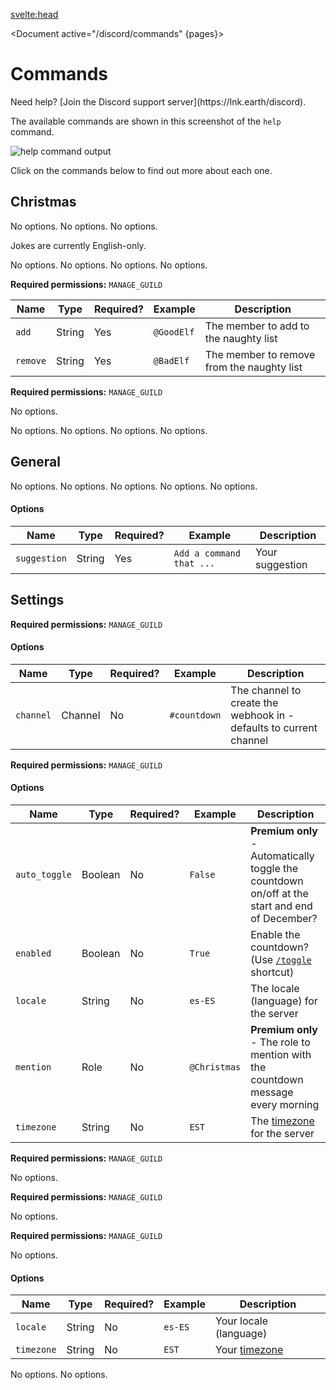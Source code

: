 <script>
	import Document from '$components/Document.svelte';
	import Question from '$components/Admonitions/Question.svelte';
	import Accordion from '$components/Accordion/Accordion.svelte';
	import AccordionItem from '$components/Accordion/AccordionItem.svelte';
	import { open } from '$components/Accordion/stores';
	import { onMount } from 'svelte';
	import pages from '../pages.json'

	onMount(() => {
		console.log($open)
		open.set(document.location.hash.slice(1) ?? null);
		console.log($open)
	});
</script>

<svelte:head>

<title>Commands • Christmas Countdown</title>
<meta name="title" content="Commands • Christmas Countdown" />
<meta name="og:title" content="Commands • Christmas Countdown" />
<meta name="twitter:title" content="Commands • Christmas Countdown" />
<meta name="description" content="View the Christmas Countdown Discord bot's commands." />
<meta name="og:description" content="View the Christmas Countdown Discord bot's commands." />
<meta name="twitter:description" content="View the Christmas Countdown Discord bot's commands." />
</svelte:head>

<Document active="/discord/commands" {pages}>

# Commands

<Question title="Help">
Need help? [Join the Discord support server](https://lnk.earth/discord).
</Question>

The available commands are shown in this screenshot of the `help` command.

![`help` command output](https://static.eartharoid.me/sharex/21/10/bot-help-cmd.png)

Click on the commands below to find out more about each one.

<Accordion prefix="/">

## Christmas

<AccordionItem name="days" description="Get the number of days left until Christmas in your timezone">
No options.
</AccordionItem>

<AccordionItem name="hours" description="Get the number of hours left until Christmas in your timezone">
No options.
</AccordionItem>

<AccordionItem name="joke" description="Get a random one of over 100 Christmas jokes">
No options.

Jokes are currently English-only.
</AccordionItem>

<AccordionItem name="minutes" description="Get the number of minutes left until Christmas in your timezone">
No options.
</AccordionItem>

<AccordionItem name="months" description="Get the number of months left until Christmas in your timezone">
No options.
</AccordionItem>

<AccordionItem name="radio" description="Get the link to add the Christmas Radio bot to your server">
No options.
</AccordionItem>

<AccordionItem name="seconds" description="Get the number of seconds left until Christmas in your timezone">
No options.
</AccordionItem>

<AccordionItem name="secret-santa blacklist" description="Manage the naughty list">

**Required permissions:** `MANAGE_GUILD`

|Name|Type|Required?|Example|Description|
|-|-|-|-|-|
|`add`|String|Yes|`@GoodElf`|The member to add to the naughty list|
|`remove`|String|Yes|`@BadElf`|The member to remove from the naughty list|

</AccordionItem>

<AccordionItem name="secret-santa list" description="Check who each participant is assigned to">

**Required permissions:** `MANAGE_GUILD`

No options.

</AccordionItem>

<AccordionItem name="secret-santa show" description="See who you need to give a gift to">
No options.
</AccordionItem>

<AccordionItem name="total" description="Get the total time left until Christmas in your timezone">
No options.
</AccordionItem>

<AccordionItem name="weekday" description="Get the day of the week that Christmas Day is on">
No options.
</AccordionItem>

<AccordionItem name="weeks" description="Get the number of weeks left until Christmas in your timezone">
No options.
</AccordionItem>

## General

<AccordionItem name="donate" description="Donate to unlock additional features">
No options.
</AccordionItem>

<AccordionItem name="help" description="List the available commands">
No options.
</AccordionItem>

<AccordionItem name="info" description="Get information and statistics about the bot (link the stats dashboard)">
No options.
</AccordionItem>

<AccordionItem name="invite" description="Add the bot to your own Discord server">
No options.
</AccordionItem>

<AccordionItem name="ping" description="Get connection information">
No options.
</AccordionItem>

<AccordionItem name="suggest" description="Submit a suggestion">

#### Options

|Name|Type|Required?|Example|Description|
|-|-|-|-|-|
|`suggestion`|String|Yes|`Add a command that ...`|Your suggestion|

</AccordionItem>

## Settings

<AccordionItem name="countdown" description="Create the countdown webhook">

**Required permissions:** `MANAGE_GUILD`

#### Options

|Name|Type|Required?|Example|Description|
|-|-|-|-|-|
|`channel`|Channel|No|`#countdown`|The channel to create the webhook in - defaults to current channel|

</AccordionItem>

<AccordionItem name="server set" description="Update your server's settings (timezone, locale etc)">

**Required permissions:** `MANAGE_GUILD`

#### Options

|Name|Type|Required?|Example|Description|
|-|-|-|-|-|
|`auto_toggle`|Boolean|No|`False`|**Premium only** - Automatically toggle the countdown on/off at the start and end of December?|
|`enabled`|Boolean|No|`True`|Enable the countdown? (Use [`/toggle`](#toggle) shortcut)|
|`locale`|String|No|`es-ES`|The locale (language) for the server|
|`mention`|Role|No|`@Christmas`|**Premium only** - The role to mention with the countdown message every morning|
|`timezone`|String|No|`EST`|The [timezone](./timezones) for the server|

</AccordionItem>

<AccordionItem name="server reset" description="Reset your server's settings (timezone, locale etc)">

**Required permissions:** `MANAGE_GUILD`

No options.
</AccordionItem>

<AccordionItem name="server view" description="View your server's settings (timezone, locale etc)">

**Required permissions:** `MANAGE_GUILD`

No options.
</AccordionItem>

<AccordionItem name="toggle" description="Toggle the countdown on/off (same as `enabled` server setting)">

**Required permissions:** `MANAGE_GUILD`

No options.
</AccordionItem>

<AccordionItem name="user set" description="View your personal settings (timezone, locale etc)">

#### Options

|Name|Type|Required?|Example|Description|
|-|-|-|-|-|
|`locale`|String|No|`es-ES`|Your locale (language)|
|`timezone`|String|No|`EST`|Your [timezone](./timezones)|

</AccordionItem>

<AccordionItem name="user reset" description="Reset your personal settings (timezone, locale etc)">
No options.
</AccordionItem>

<AccordionItem name="user view" description="View your personal settings (timezone, locale etc)">
No options.
</AccordionItem>

</Accordion>

</Document>
